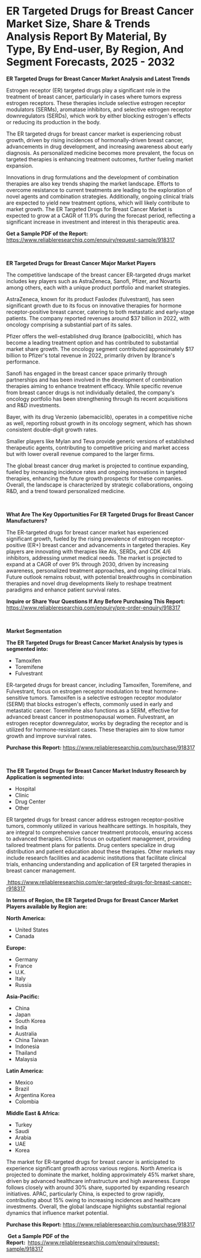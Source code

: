 <p><h1>ER Targeted Drugs for Breast Cancer Market Size, Share & Trends Analysis Report By Material, By Type, By End-user, By Region, And Segment Forecasts, 2025 - 2032</h1></p><p><strong>ER Targeted Drugs for Breast Cancer Market Analysis and Latest Trends</strong></p>
<p><p>Estrogen receptor (ER) targeted drugs play a significant role in the treatment of breast cancer, particularly in cases where tumors express estrogen receptors. These therapies include selective estrogen receptor modulators (SERMs), aromatase inhibitors, and selective estrogen receptor downregulators (SERDs), which work by either blocking estrogen's effects or reducing its production in the body. </p><p>The ER targeted drugs for breast cancer market is experiencing robust growth, driven by rising incidences of hormonally-driven breast cancer, advancements in drug development, and increasing awareness about early diagnosis. As personalized medicine becomes more prevalent, the focus on targeted therapies is enhancing treatment outcomes, further fueling market expansion.</p><p>Innovations in drug formulations and the development of combination therapies are also key trends shaping the market landscape. Efforts to overcome resistance to current treatments are leading to the exploration of novel agents and combination strategies. Additionally, ongoing clinical trials are expected to yield new treatment options, which will likely contribute to market growth. The ER Targeted Drugs for Breast Cancer Market is expected to grow at a CAGR of 11.9% during the forecast period, reflecting a significant increase in investment and interest in this therapeutic area.</p></p>
<p><strong>Get a Sample PDF of the Report:&nbsp;</strong> <a href="https://www.reliableresearchiq.com/enquiry/request-sample/918317?utm_campaign=2291&utm_medium=2&utm_source=Github&utm_content=ia&utm_term=18042025&utm_id=er-targeted-drugs-for-breast-cancer">https://www.reliableresearchiq.com/enquiry/request-sample/918317</a></p>
<p>&nbsp;</p>
<p><strong>ER Targeted Drugs for Breast Cancer Major Market Players</strong></p>
<p><p>The competitive landscape of the breast cancer ER-targeted drugs market includes key players such as AstraZeneca, Sanofi, Pfizer, and Novartis among others, each with a unique product portfolio and market strategies. </p><p>AstraZeneca, known for its product Faslodex (fulvestrant), has seen significant growth due to its focus on innovative therapies for hormone receptor-positive breast cancer, catering to both metastatic and early-stage patients. The company reported revenues around $37 billion in 2022, with oncology comprising a substantial part of its sales.</p><p>Pfizer offers the well-established drug Ibrance (palbociclib), which has become a leading treatment option and has contributed to substantial market share growth. The oncology segment contributed approximately $17 billion to Pfizer's total revenue in 2022, primarily driven by Ibrance's performance.</p><p>Sanofi has engaged in the breast cancer space primarily through partnerships and has been involved in the development of combination therapies aiming to enhance treatment efficacy. While specific revenue from breast cancer drugs is not individually detailed, the company's oncology portfolio has been strengthening through its recent acquisitions and R&D investments.</p><p>Bayer, with its drug Verzenio (abemaciclib), operates in a competitive niche as well, reporting robust growth in its oncology segment, which has shown consistent double-digit growth rates.</p><p>Smaller players like Mylan and Teva provide generic versions of established therapeutic agents, contributing to competitive pricing and market access but with lower overall revenue compared to the larger firms.</p><p>The global breast cancer drug market is projected to continue expanding, fueled by increasing incidence rates and ongoing innovations in targeted therapies, enhancing the future growth prospects for these companies. Overall, the landscape is characterized by strategic collaborations, ongoing R&D, and a trend toward personalized medicine.</p></p>
<p>&nbsp;</p>
<p><strong>What Are The Key Opportunities For ER Targeted Drugs for Breast Cancer Manufacturers?</strong></p>
<p><p>The ER-targeted drugs for breast cancer market has experienced significant growth, fueled by the rising prevalence of estrogen receptor-positive (ER+) breast cancer and advancements in targeted therapies. Key players are innovating with therapies like AIs, SERDs, and CDK 4/6 inhibitors, addressing unmet medical needs. The market is projected to expand at a CAGR of over 9% through 2030, driven by increasing awareness, personalized treatment approaches, and ongoing clinical trials. Future outlook remains robust, with potential breakthroughs in combination therapies and novel drug developments likely to reshape treatment paradigms and enhance patient survival rates.</p></p>
<p><strong>Inquire or Share Your Questions If Any Before Purchasing This Report:</strong> <a href="https://www.reliableresearchiq.com/enquiry/pre-order-enquiry/918317?utm_campaign=2291&utm_medium=2&utm_source=Github&utm_content=ia&utm_term=18042025&utm_id=er-targeted-drugs-for-breast-cancer">https://www.reliableresearchiq.com/enquiry/pre-order-enquiry/918317</a></p>
<p>&nbsp;</p>
<p><strong>Market Segmentation</strong></p>
<p><strong>The ER Targeted Drugs for Breast Cancer Market Analysis by types is segmented into:</strong></p>
<p><ul><li>Tamoxifen</li><li>Toremifene</li><li>Fulvestrant</li></ul></p>
<p><p>ER-targeted drugs for breast cancer, including Tamoxifen, Toremifene, and Fulvestrant, focus on estrogen receptor modulation to treat hormone-sensitive tumors. Tamoxifen is a selective estrogen receptor modulator (SERM) that blocks estrogen's effects, commonly used in early and metastatic cancer. Toremifene also functions as a SERM, effective for advanced breast cancer in postmenopausal women. Fulvestrant, an estrogen receptor downregulator, works by degrading the receptor and is utilized for hormone-resistant cases. These therapies aim to slow tumor growth and improve survival rates.</p></p>
<p><strong>Purchase this Report:&nbsp;</strong><a href="https://www.reliableresearchiq.com/purchase/918317?utm_campaign=2291&utm_medium=2&utm_source=Github&utm_content=ia&utm_term=18042025&utm_id=er-targeted-drugs-for-breast-cancer">https://www.reliableresearchiq.com/purchase/918317</a></p>
<p>&nbsp;</p>
<p><strong>The ER Targeted Drugs for Breast Cancer Market Industry Research by Application is segmented into:</strong></p>
<p><ul><li>Hospital</li><li>Clinic</li><li>Drug Center</li><li>Other</li></ul></p>
<p><p>ER targeted drugs for breast cancer address estrogen receptor-positive tumors, commonly utilized in various healthcare settings. In hospitals, they are integral to comprehensive cancer treatment protocols, ensuring access to advanced therapies. Clinics focus on outpatient management, providing tailored treatment plans for patients. Drug centers specialize in drug distribution and patient education about these therapies. Other markets may include research facilities and academic institutions that facilitate clinical trials, enhancing understanding and application of ER targeted therapies in breast cancer management.</p></p>
<p><a href="https://www.reliableresearchiq.com/er-targeted-drugs-for-breast-cancer-r918317?utm_campaign=2291&utm_medium=2&utm_source=Github&utm_content=ia&utm_term=18042025&utm_id=er-targeted-drugs-for-breast-cancer">&nbsp;https://www.reliableresearchiq.com/er-targeted-drugs-for-breast-cancer-r918317</a></p>
<p><strong>In terms of Region, the ER Targeted Drugs for Breast Cancer Market Players available by Region are:</strong></p>
<p>
    <p> <strong> North America: </strong>
        <ul>
            <li>United States</li>
            <li>Canada</li>
        </ul>
        </p> 
    <p> <strong> Europe: </strong>
        <ul>
            <li>Germany</li>
            <li>France</li>
            <li>U.K.</li>
            <li>Italy</li>
            <li>Russia</li>
        </ul>
        </p> 
    <p> <strong> Asia-Pacific: </strong>
        <ul>
            <li>China</li>
            <li>Japan</li>
            <li>South Korea</li>
            <li>India</li>
            <li>Australia</li>
            <li>China Taiwan</li>
            <li>Indonesia</li>
            <li>Thailand</li>
            <li>Malaysia</li>
        </ul>
        </p> 
    <p> <strong> Latin America: </strong>
        <ul>
            <li>Mexico</li>
            <li>Brazil</li>
            <li>Argentina Korea</li>
            <li>Colombia</li>
        </ul>
        </p> 
    <p> <strong> Middle East & Africa: </strong>
        <ul>
            <li>Turkey</li>
            <li>Saudi</li>
            <li>Arabia</li>
            <li>UAE</li>
            <li>Korea</li>
        </ul>
    </p>
    </p>
<p><p>The market for ER-targeted drugs for breast cancer is anticipated to experience significant growth across various regions. North America is projected to dominate the market, holding approximately 45% market share, driven by advanced healthcare infrastructure and high awareness. Europe follows closely with around 30% share, supported by expanding research initiatives. APAC, particularly China, is expected to grow rapidly, contributing about 15% owing to increasing incidences and healthcare investments. Overall, the global landscape highlights substantial regional dynamics that influence market potential.</p></p>
<p><strong>Purchase this Report: </strong><a href="https://www.reliableresearchiq.com/purchase/918317?utm_campaign=2291&utm_medium=2&utm_source=Github&utm_content=ia&utm_term=18042025&utm_id=er-targeted-drugs-for-breast-cancer">https://www.reliableresearchiq.com/purchase/918317</a></p>
<p>&nbsp;<strong>Get a Sample PDF of the Report:&nbsp;&nbsp;</strong><a href="https://www.reliableresearchiq.com/enquiry/request-sample/918317?utm_campaign=2291&utm_medium=2&utm_source=Github&utm_content=ia&utm_term=18042025&utm_id=er-targeted-drugs-for-breast-cancer">https://www.reliableresearchiq.com/enquiry/request-sample/918317</a></p>
<p><strong></strong></p>
<p><p></p><p></p><p></p></p>